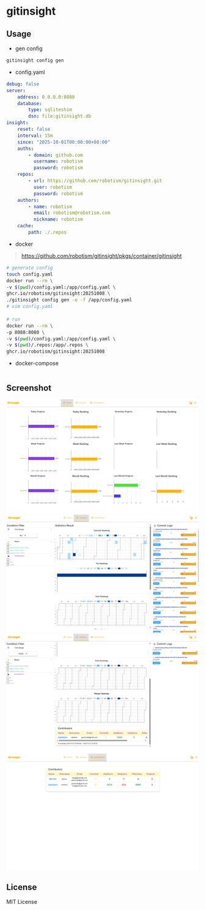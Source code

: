 # gitinsight

## Usage


- gen config
```bash
gitinsight config gen
```

- config.yaml
```yaml
debug: false
server:
    address: 0.0.0.0:8080
    database:
        type: sqliteshim
        dsn: file:gitinsight.db
insight:
    reset: false
    interval: 15m
    since: "2025-10-01T00:00:00+08:00"
    auths:
        - domain: github.com
          username: robotism
          password: robotism
    repos:
        - url: https://github.com/robotism/gitinsight.git
          user: robotism
          password: robotism
    authors:
        - name: robotism
          email: robotism@robotism.com
          nickname: robotism
    cache:
        path: ./.repos

```

- docker

> https://github.com/robotism/gitinsight/pkgs/container/gitinsight

```bash
# generate config
touch config.yaml
docker run --rm \
-v $(pwd)/config.yaml:/app/config.yaml \
ghcr.io/robotism/gitinsight:20251008 \
./gitinsight config gen -o -f /app/config.yaml 
# vim config.yaml

# run
docker run --rm \
-p 8088:8080 \
-v $(pwd)/config.yaml:/app/config.yaml \
-v $(pwd)/.repos:/app/.repos \
ghcr.io/robotism/gitinsight:20251008

```

- docker-compose

```bash


```

## Screenshot

![](screenshots/home.png)
![](screenshots/analyzer1.png)
![](screenshots/analyzer2.png)
![](screenshots/contributors.png)



## License

MIT License
